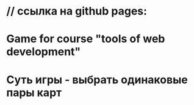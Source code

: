 # // ссылка на github pages:

# Game for course "tools of web development"

# Суть игры - выбрать одинаковые пары карт
